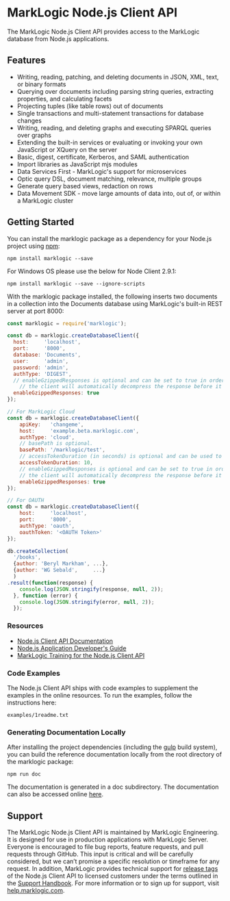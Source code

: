 # MarkLogic Node.js Client API

The MarkLogic Node.js Client API provides access to the MarkLogic database
from Node.js applications.

## Features

* Writing, reading, patching, and deleting documents in JSON, XML, text, or binary formats
* Querying over documents including parsing string queries, extracting properties, and calculating facets
* Projecting tuples (like table rows) out of documents
* Single transactions and multi-statement transactions for database changes
* Writing, reading, and deleting graphs and executing SPARQL queries over graphs
* Extending the built-in services or evaluating or invoking your own JavaScript or XQuery on the server
* Basic, digest, certificate, Kerberos, and SAML authentication
* Import libraries as JavaScript mjs modules
* Data Services First - MarkLogic's support for microservices
* Optic query DSL, document matching, relevance, multiple groups
* Generate query based views, redaction on rows
* Data Movement SDK - move large amounts of data into, out of, or within a MarkLogic cluster

## Getting Started

You can install the marklogic package as a dependency for your Node.js project
using [npm](https://www.npmjs.com/package/marklogic):

```
npm install marklogic --save
```

For Windows OS please use the below for Node Client 2.9.1:
```
npm install marklogic --save --ignore-scripts
```

With the marklogic package installed, the following inserts two documents in a
collection into the Documents database using MarkLogic's built-in REST server
at port 8000:

```javascript
const marklogic = require('marklogic');

const db = marklogic.createDatabaseClient({
  host:     'localhost',
  port:     '8000',
  database: 'Documents',
  user:     'admin',
  password: 'admin',
  authType: 'DIGEST',
  // enableGzippedResponses is optional and can be set to true in order to request MarkLogic to compress the response for better performance,
    // the client will automatically decompress the response before it returns a value.
  enableGzippedResponses: true
});

// For MarkLogic Cloud
const db = marklogic.createDatabaseClient({
    apiKey:   'changeme',
    host:     'example.beta.marklogic.com',
    authType: 'cloud',
    // basePath is optional.
    basePath: '/marklogic/test',
    // accessTokenDuration (in seconds) is optional and can be used to customize the expiration of the access token.
    accessTokenDuration: 10,
    // enableGzippedResponses is optional and can be set to true in order to request MarkLogic to compress the response for better performance,
    // the client will automatically decompress the response before it returns a value.
    enableGzippedResponses: true
});

// For OAUTH
const db = marklogic.createDatabaseClient({
    host:     'localhost',
    port:     '8000',
    authType: 'oauth',
    oauthToken: '<OAUTH Token>'
});

db.createCollection(
  '/books',
  {author: 'Beryl Markham', ...},
  {author: 'WG Sebald',     ...}
  )
.result(function(response) {
    console.log(JSON.stringify(response, null, 2));
  }, function (error) {
    console.log(JSON.stringify(error, null, 2));
  });
```

### Resources

* [Node.js Client API Documentation](https://docs.marklogic.com/jsdoc/index.html)
* [Node.js Application Developer's Guide](http://docs.marklogic.com/guide/node-dev)
* [MarkLogic Training for the Node.js Client API](http://www.marklogic.com/training-courses/developing-marklogic-applications-i-node-js/)

### Code Examples

The Node.js Client API ships with code examples to supplement the examples
in the online resources. To run the examples, follow the instructions here:

    examples/1readme.txt

### Generating Documentation Locally

After installing the project dependencies (including the [gulp](http://gulpjs.com/)
build system), you can build the reference documentation locally from the root
directory of the marklogic package:

    npm run doc

The documentation is generated in a doc subdirectory. The documentation can also be
accessed online [here](https://docs.marklogic.com/jsdoc/index.html).

## Support

The MarkLogic Node.js Client API is maintained by MarkLogic Engineering.
It is designed for use in production applications with MarkLogic Server.
Everyone is encouraged to file bug reports, feature requests, and pull
requests through GitHub. This input is critical and will be carefully
considered, but we can’t promise a specific resolution or timeframe for
any request. In addition, MarkLogic provides technical support
for [release tags](https://github.com/marklogic/node-client-api/releases)
of the Node.js Client API to licensed customers under the terms outlined
in the [Support Handbook](http://www.marklogic.com/files/Mark_Logic_Support_Handbook.pdf).
For more information or to sign up for support,
visit [help.marklogic.com](http://help.marklogic.com).
